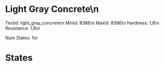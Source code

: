 # Light Gray Concrete\n
TextId: light_gray_concrete\n
MinId: 8386\n
MaxId: 8386\n
Hardness: 1,8\n
Resistance: 1,8\n

Num States: 1\n
# States
```

```